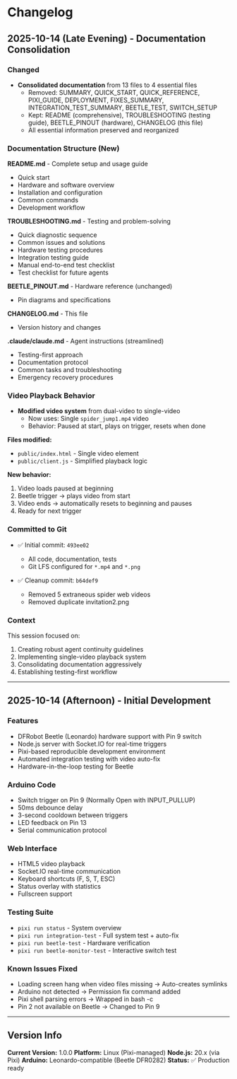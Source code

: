 # Changelog

## 2025-10-14 (Late Evening) - Documentation Consolidation

### Changed
- **Consolidated documentation** from 13 files to 4 essential files
  - Removed: SUMMARY, QUICK_START, QUICK_REFERENCE, PIXI_GUIDE, DEPLOYMENT, FIXES_SUMMARY, INTEGRATION_TEST_SUMMARY, BEETLE_TEST, SWITCH_SETUP
  - Kept: README (comprehensive), TROUBLESHOOTING (testing guide), BEETLE_PINOUT (hardware), CHANGELOG (this file)
  - All essential information preserved and reorganized

### Documentation Structure (New)
**README.md** - Complete setup and usage guide
- Quick start
- Hardware and software overview
- Installation and configuration
- Common commands
- Development workflow

**TROUBLESHOOTING.md** - Testing and problem-solving
- Quick diagnostic sequence
- Common issues and solutions
- Hardware testing procedures
- Integration testing guide
- Manual end-to-end test checklist
- Test checklist for future agents

**BEETLE_PINOUT.md** - Hardware reference (unchanged)
- Pin diagrams and specifications

**CHANGELOG.md** - This file
- Version history and changes

**.claude/claude.md** - Agent instructions (streamlined)
- Testing-first approach
- Documentation protocol
- Common tasks and troubleshooting
- Emergency recovery procedures

### Video Playback Behavior
- **Modified video system** from dual-video to single-video
  - Now uses: Single `spider_jump1.mp4` video
  - Behavior: Paused at start, plays on trigger, resets when done

**Files modified:**
- `public/index.html` - Single video element
- `public/client.js` - Simplified playback logic

**New behavior:**
1. Video loads paused at beginning
2. Beetle trigger → plays video from start
3. Video ends → automatically resets to beginning and pauses
4. Ready for next trigger

### Committed to Git
- ✅ Initial commit: `493ee02`
  - All code, documentation, tests
  - Git LFS configured for `*.mp4` and `*.png`

- ✅ Cleanup commit: `b64def9`
  - Removed 5 extraneous spider web videos
  - Removed duplicate invitation2.png

### Context
This session focused on:
1. Creating robust agent continuity guidelines
2. Implementing single-video playback system
3. Consolidating documentation aggressively
4. Establishing testing-first workflow

---

## 2025-10-14 (Afternoon) - Initial Development

### Features
- DFRobot Beetle (Leonardo) hardware support with Pin 9 switch
- Node.js server with Socket.IO for real-time triggers
- Pixi-based reproducible development environment
- Automated integration testing with video auto-fix
- Hardware-in-the-loop testing for Beetle

### Arduino Code
- Switch trigger on Pin 9 (Normally Open with INPUT_PULLUP)
- 50ms debounce delay
- 3-second cooldown between triggers
- LED feedback on Pin 13
- Serial communication protocol

### Web Interface
- HTML5 video playback
- Socket.IO real-time communication
- Keyboard shortcuts (F, S, T, ESC)
- Status overlay with statistics
- Fullscreen support

### Testing Suite
- `pixi run status` - System overview
- `pixi run integration-test` - Full system test + auto-fix
- `pixi run beetle-test` - Hardware verification
- `pixi run beetle-monitor-test` - Interactive switch test

### Known Issues Fixed
- Loading screen hang when video files missing → Auto-creates symlinks
- Arduino not detected → Permission fix command added
- Pixi shell parsing errors → Wrapped in bash -c
- Pin 2 not available on Beetle → Changed to Pin 9

---

## Version Info

**Current Version:** 1.0.0
**Platform:** Linux (Pixi-managed)
**Node.js:** 20.x (via Pixi)
**Arduino:** Leonardo-compatible (Beetle DFR0282)
**Status:** ✅ Production ready
